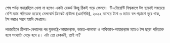 শেষ পর্যন্ত লডারহিলে খেলা না হলেও একটা রেকর্ড কিন্তু ঠিকই গড়ে ফেলবে। টি-টোয়েন্টি বিশ্বকাপে টস ছাড়াই সবচেয়ে বেশি ম্যাচ পরিত্যক্ত হয়েছে মেলবোর্ন ক্রিকেট গ্রাউন্ডে (এমসিজি), ২০২২ আসরে টানা ৩ ম্যাচে বল গড়ানো দূরে থাক, টস করাও সম্ভব হয়নি সেখানে।

লডারহিলে শ্রীলঙ্কা-নেপালের পর যুক্তরাষ্ট্র-আয়ারল্যান্ড, ভারত-কানাডা ও পাকিস্তান-আয়ারল্যান্ড ম্যাচও টস ছাড়া পরিত্যক্ত হলে সংখ্যাটা বেড়ে হবে ৪। এটা তো রেকর্ডই, তাই না?
